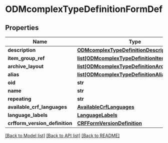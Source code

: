 # ODMcomplexTypeDefinitionFormDef

## Properties
Name | Type | Description | Notes
------------ | ------------- | ------------- | -------------
**description** | [**ODMcomplexTypeDefinitionDescription**](ODMcomplexTypeDefinitionDescription.md) |  | [optional] 
**item_group_ref** | [**list[ODMcomplexTypeDefinitionItemGroupRef]**](ODMcomplexTypeDefinitionItemGroupRef.md) |  | [optional] 
**archive_layout** | [**list[ODMcomplexTypeDefinitionArchiveLayout]**](ODMcomplexTypeDefinitionArchiveLayout.md) |  | [optional] 
**alias** | [**list[ODMcomplexTypeDefinitionAlias]**](ODMcomplexTypeDefinitionAlias.md) |  | [optional] 
**oid** | **str** |  | [optional] 
**name** | **str** |  | [optional] 
**repeating** | **str** |  | [optional] 
**available_crf_languages** | [**AvailableCrfLanguages**](AvailableCrfLanguages.md) |  | 
**language_labels** | [**LanguageLabels**](LanguageLabels.md) |  | 
**crfform_version_definition** | [**CRFFormVersionDefinition**](CRFFormVersionDefinition.md) |  | [optional] 

[[Back to Model list]](../README.md#documentation-for-models) [[Back to API list]](../README.md#documentation-for-api-endpoints) [[Back to README]](../README.md)


